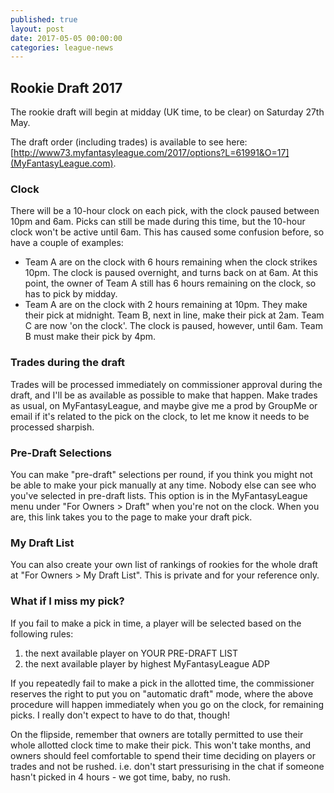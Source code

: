 ```yaml
---
published: true
layout: post
date: 2017-05-05 00:00:00
categories: league-news
---
```

## Rookie Draft 2017

The rookie draft will begin at midday (UK time, to be clear) on Saturday 27th May. 

The draft order (including trades) is available to see here: [http://www73.myfantasyleague.com/2017/options?L=61991&O=17](MyFantasyLeague.com). 

### Clock

There will be a 10-hour clock on each pick, with the clock paused between 10pm and 6am. Picks can still be made during this time, but the 10-hour clock won't be active until 6am. This has caused some confusion before, so have a couple of examples:

- Team A are on the clock with 6 hours remaining when the clock strikes 10pm. The clock is paused overnight, and turns back on at 6am. At this point, the owner of Team A still has 6 hours remaining on the clock, so has to pick by midday.
- Team A are on the clock with 2 hours remaining at 10pm. They make their pick at midnight. Team B, next in line, make their pick at 2am. Team C are now 'on the clock'. The clock is paused, however, until 6am. Team B must make their pick by 4pm.

### Trades during the draft

Trades will be processed immediately on commissioner approval during the draft, and I'll be as available as possible to make that happen. Make trades as usual, on MyFantasyLeague, and maybe give me a prod by GroupMe or email if it's related to the pick on the clock, to let me know it needs to be processed sharpish.

### Pre-Draft Selections

You can make "pre-draft" selections per round, if you think you might not be able to make your pick manually at any time. Nobody else can see who you've selected in pre-draft lists. This option is in the MyFantasyLeague menu under "For Owners > Draft" when you're not on the clock. When you are, this link takes you to the page to make your draft pick.

### My Draft List

You can also create your own list of rankings of rookies for the whole draft at "For Owners > My Draft List". This is private and for your reference only.

### What if I miss my pick?

If you fail to make a pick in time, a player will be selected based on the following rules:

1. the next available player on YOUR PRE-DRAFT LIST
2. the next available player by highest MyFantasyLeague ADP

If you repeatedly fail to make a pick in the allotted time, the commissioner reserves the right to put you on "automatic draft" mode, where the above procedure will happen immediately when you go on the clock, for remaining picks. I really don't expect to have to do that, though!

On the flipside, remember that owners are totally permitted to use their whole allotted clock time to make their pick. This won't take months, and owners should feel comfortable to spend their time deciding on players or trades and not be rushed. i.e. don't start pressurising in the chat if someone hasn't picked in 4 hours - we got time, baby, no rush.
